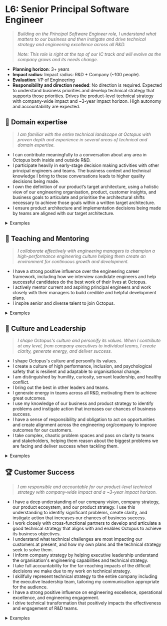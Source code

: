 # L6: Senior Principal Software Engineer

> _Building on the Principal Software Engineer role, I understand what matters to our business and then instigate and drive technical strategy and engineering excellence across all R&D._
>
> _Note: This role is right at the top of our IC track and will evolve as the company grows and its needs change._

- **Planning horizon**: 3+ years
- **Impact radius**: Impact radius: R&D + Company (~100 people).
- **Evaluation**: VP of Engineering
- **Responsibility and direction needed**: No direction is required. Expected to understand business priorities and develop technical strategy that supports those priorities. Drives the product-level technical strategy with company-wide impact and ~3-year impact horizon. High autonomy and accountability are expected.

## 🦉 Domain expertise

> _I am familiar with the entire technical landscape at Octopus with proven depth and experience in several areas of technical and domain expertise._
- I can contribute meaningfully to a conversation about any area in Octopus both inside and outside R&D.
- I participate heavily in early-stage decision making activities with other principal engineers and teams. The business context and technical knowledge I bring to these conversations leads to higher quality decisions being made.
- I own the definition of our product’s target architecture, using a holistic view of our engineering organisation, product, customer insights, and business goals to articulate and prioritise the architectural shifts necessary to achieve those goals within a written target architecture.
- I ensure product architecture and implementation decisions being made by teams are aligned with our target architecture.

<details>
<summary>Examples</summary>

- I provided ongoing guidance to a principal and lead engineer as they developed our new execution pipeline, using my expertise of the existing execution pipeline and target architecture to provide critical, timely feedback.
- I championed and led the definition of a target architecture for Octopus Server, knowing that doing so would unlock our ability to more effectively execute the architectural shifts required at scale by enabling engineers to reason about target architecture in their day-to-day work.
- I helped validate plans for a new commercial stack with our VP Product, using my knowledge of Octopus Server and cloud architecture to support designs for product experience changes, and discussing buy / build tradeoffs for the major components involved.

</details>

## 🌱 Teaching and Mentoring

> _I collaborate effectively with engineering managers to champion a high-performance engineering culture helping them create an environment for continuous growth and development._

- I have a strong positive influence over the engineering career framework, including how we interview candidate engineers and help successful candidates do the best work of their lives at Octopus.
- I actively mentor current and aspiring principal engineers and work closely with their managers to build credible and helpful development plans.
- I inspire senior and diverse talent to join Octopus.

<details>
<summary>Examples</summary>

- I identified a gap in our hiring process that risked choosing the wrong people and helped rectify the problem.
- I was instrumental in helping some aspiring principal engineers demonstrate their growing impact resulting in their promotion.
- I mentor other principal engineers helping them increase their impact and engagement over time.
- I connect with several senior and diverse technical leaders. The goal is mutually beneficial peer support, but could also result in them joining Octopus in the future.
- I presented at some developer conferences/meetups with strong positive feedback from attendees who may join Octopus in the future.

</details>

## 🧭 Culture and Leadership

> _I shape Octopus's culture and personify its values. When I contribute at any level, from company executives to individual teams, I create clarity, generate energy, and deliver success._

- I shape Octopus's culture and personify its values.
- I create a culture of high performance, inclusion, and psychological safety that is resilient and adaptable to organisational change.
- I am distinguished by humility, curiosity, servant leadership, and healthy conflict.
- I bring out the best in other leaders and teams.
- I generate energy in teams across all R&D, motivating them to achieve great outcomes.
- I use my knowledge of our business and product strategy to identify problems and instigate action that increases our chances of business success.
- I have a sense of responsibility and obligation to act on opportunities and create alignment across the engineering org/company to improve outcomes for our customers.
- I take complex, chaotic problem spaces and pass on clarity to teams and stakeholders, helping them reason about the biggest problems we are facing and deliver success when tackling them.

<details>
<summary>Examples</summary>

- Kicking off a large initiative to deliver a large migration with a third of our engineering team contributing, I devised a set of tools and activities to quickly form and bond strong teams and align them with the work to be done, driving immediate momentum in those teams, and resulting in completing the work to be done within half the originally estimated budget.
- When one of our teams shipped an RFC that triggered a strong reaction across R&D, I intervened and facilitated a workshop with that team and RFC respondents to align the parties on key principles, then helped broker consensus that would help us achieve the outcomes stated within the RFC.
- I analysed our approach to testing Octopus Server, diagnosed the most important problem to solve, developed a strategy with coherent actions that will result in lasting impact, and secured funding to complete the work.

</details>

## 🏆 Customer Success

> _I am responsible and accountable for our product-level technical strategy with company-wide impact and a ~3-year impact horizon._

- I have a deep understanding of our company vision, company strategy, our product ecosystem, and our product strategy. I use this understanding to identify significant problems, create clarity, and instigate action that increases our chances of business success.
- I work closely with cross-functional partners to develop and articulate a good technical strategy that aligns with and enables Octopus to achieve its business objectives.
- I understand what technical challenges are most impacting our customers at present, and how my own plans and the technical strategy seek to solve them.
- I inform company strategy by helping executive leadership understand the organisation's engineering capabilities and technical strategy.
- I take full accountability for the far-reaching impacts of the difficult decisions we make due to my work on technical strategy.
- I skillfully represent technical strategy to the entire company including the executive leadership team, tailoring my communication appropriate for the audience.
- I have a strong positive influence on engineering excellence, operational excellence, and engineering engagement.
- I drive technical transformation that positively impacts the effectiveness and engagement of R&D teams.

<details>
<summary>Examples</summary>

- I authored and delivered the first R&D-level technical strategy that Octopus had produced, identifying a need to document the focus and goals of the Technical Leadership Group, so that the group’s proposed investments were clearly articulated, and could be understood and funded by the RLT.
- I own our ongoing product-level technical strategy, ensuring it is refined and communicated regularly so that it continues to serve the evolving needs of our business, and teams are aligned with it.
- When presenting the technical strategy to the executive team, I identified and addressed a knowledge gap the executive team had in how we host customers in Octopus Cloud, how it impacts what we can achieve on the platform, and how the current architecture of Octopus Server constrains it.
- After an incident that had a strong negative impact on customers, I worked with our support team to connect with those customers and “lift the covers back” on the work we were undertaking that impacted them, looking to build good will by transparency and open communication.

</details>
